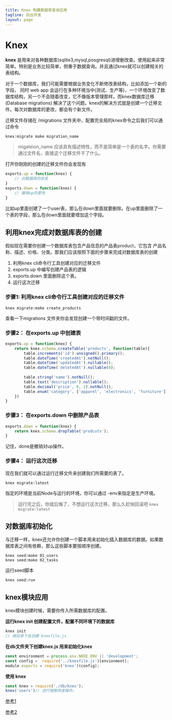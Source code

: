 ```yaml
---
title: Knex 构建数据库查询应用
tagline: 后台开发
layout: page
---
```


# Knex

**knex** 是用来对各种数据库(sqlite3,mysql,posgresql)进增删改查。使用起来非常简单。特别是业务比较简单，侧重于数据查询。并且通过knex就可以创建相关的表结构。

对于一个数据库，我们可能需要根据业务变化不断修改表结构，比如添加一个新的字段， 同时 web app 会运行在多种环境当中(测试、生产等)，一个环境改变了数据库结构，另一个不会随着改变，它不像版本管理那样。而knex数据库迁移(Database migrations) 解决了这个问题。knex的解决方式就是创建一个迁移文件。每次对数据库的更改，都会有个新文件。

迁移文件存储在 /migrations 文件夹中，配置完全局的knex命令之后我们可以通过命令
```
knex:migrate make migration_name
```
>  migateion_name 应该具有描述特性，而不是简单是一个表的名字。你需要通过文件名，直接这个迁移文件干了什么。

打开你刚刚的创建的迁移文件你会发现有
```javascript
exports.up = function(knex) {
    // 对数据库的改变
}
exports.down = function(knex) {
    // 撤销up的更改
}
```
比如up里面创建了一个user表，那么在down里面就要删除。在up里面删除了一个表的字段，那么在down里面就要增加这个字段。


## 利用knex完成对数据库表的创建

假如现在需要你创建一个数据库表包含产品信息的产品表product，它包含 产品名称、描述、价格、分类。那我们应该按照下面的步骤来完成对数据库表的创建

 1. 利用knex cli命令行工具创建对应的迁移文件
 2. exports.up 中编写创建产品表的逻辑
 3. exports.down 里面删除这个表。
 4. 运行这次迁移

### 步骤1: 利用knex cli命令行工具创建对应的迁移文件
```
knex migrate:make create_products
```
查看一下migrations 文件夹你会发现创建一个带时间戳的文件。
### 步骤2： 在exports.up 中创建表
```javascript
exports.up = function(knex) {
    return knex.schema.createTable('products', function(table){
        table.increments('id').unsigned().primary();
        table.dateTime('createdAt').notNull();
        table.dateTime('updatedAt').nullable();
        table.dateTime('deletedAt').nullable(0);
        
        table.string('name').notNull();
        table.text('description').nullable();
        table.decimal('price', 6, 2).notNull();
        table.enum('category', ['apparel', 'electronics', 'furniture'])
    })
}
```
### 步骤3： 在exports.down 中删除产品表
```javascript
exports.down = function(knex) {
    return knex.schema.dropTable('prodcuts');
}
``` 
记住，done是撤销对up操作。
### 步骤4： 运行这次迁移
现在我们就可以通过运行迁移文件来创建我们所需要的表了。
```
knex migrate:latest
```
指定的环境是当前Node与运行的环境，你可以通过 -env来指定是生产环境。
> 运行完之后，你就后悔了，不想运行这次迁移，那么久赶快回滚吧 `knex migrate:latest`

## 对数据库初始化
与迁移一样，knex还允许你创建一个脚本用来初始化插入数据库的数据。如果数据库表之间有依赖，那么这些脚本要按顺序创建。

```
knex seed:make 01_users
knex seed:make 02_tasks
```
运行seed脚本
```
knex seed:run
```

## knex模块应用
knex模块创建时候，需要你传入所需数据库的配置。

**运行knex init 创建配置文件，配置不同环境下的数据库**
```javascript
knex init
// 根目录下会创建 knexfile.js 
```
**在db文件夹下创建knex.js 用来初始化knex**
```javascript
const environment = process.env.NODE_ENV || 'development';
const config =  require('../knexfile.js')[envionment];
module.exports = require('knex')(config);
```
**使用 knex**
```javascript
const knex = require('./db/knex');
knex('users')// 进行增删改查操作。
```
[参考1](http://perkframework.com/v1/guides/database-migrations-knex.html)

[参考2](https://gist.github.com/NigelEarle/70db130cc040cc2868555b29a0278261)
